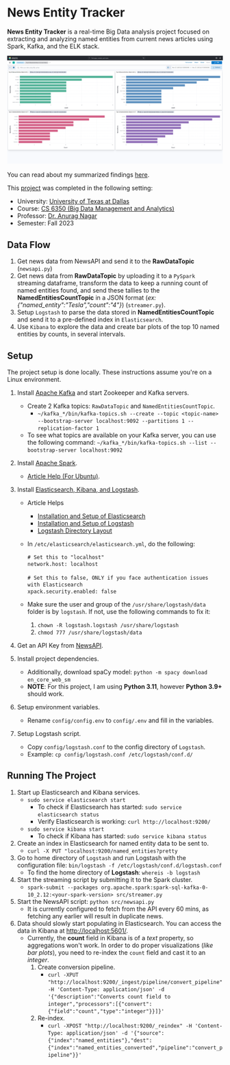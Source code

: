 # News Entity Tracker

**News Entity Tracker** is a real-time Big Data analysis project focused on extracting and analyzing named entities from current news articles using Spark, Kafka, and the ELK stack.

![Example Bar Plots in Kibana](/docs/example_plots.png)

You can read about my summarized findings [here](/docs/report.pdf).

This [project](/docs/instructions.pdf) was completed in the following setting:

-   University: [University of Texas at Dallas](https://www.utdallas.edu/)
-   Course: [CS 6350 (Big Data Management and Analytics)](https://catalog.utdallas.edu/2023/graduate/courses/cs6350)
-   Professor: [Dr. Anurag Nagar](https://scholar.google.com/citations?user=GNo6nEAAAAAJ&hl=en)
-   Semester: Fall 2023

## Data Flow

1. Get news data from NewsAPI and send it to the **RawDataTopic** (`newsapi.py`)
2. Get news data from **RawDataTopic** by uploading it to a `PySpark` streaming dataframe, transform the data to keep a running count of named entities found, and send these tallies to the **NamedEntitiesCountTopic** in a JSON format (_ex: {"named_entity":"Tesla","count":"4"}_) (`streamer.py`).
3. Setup `Logstash` to parse the data stored in **NamedEntitiesCountTopic** and send it to a pre-defined index in `Elasticsearch`.
4. Use `Kibana` to explore the data and create bar plots of the top 10 named entities by counts, in several intervals.

## Setup

The project setup is done locally. These instructions assume you're on a Linux environment.

1.  Install [Apache Kafka](https://kafka.apache.org/quickstart) and start Zookeeper and Kafka servers.

    -   Create 2 Kafka topics: `RawDataTopic` and `NamedEntitiesCountTopic`.
        -   `~/kafka_*/bin/kafka-topics.sh --create --topic <topic-name> --bootstrap-server localhost:9092 --partitions 1 --replication-factor 1`
    -   To see what topics are available on your Kafka server, you can use the following command: `~/kafka_*/bin/kafka-topics.sh --list --bootstrap-server localhost:9092`

1.  Install [Apache Spark](https://spark.apache.org/downloads.html).

    -   [Article Help (For Ubuntu)](https://www.virtono.com/community/tutorial-how-to/how-to-install-apache-spark-on-ubuntu-22-04-and-centos/).

1.  Install [Elasticsearch, Kibana, and Logstash](https://www.elastic.co/downloads/).

    -   Article Helps
        -   [Installation and Setup of Elasticsearch](https://www.cherryservers.com/blog/install-elasticsearch-ubuntu)
        -   [Installation and Setup of Logstash](https://devconnected.com/how-to-install-logstash-on-ubuntu-18-04-and-debian-9/#3_-_Install_Logstash_with_apt)
        -   [Logstash Directory Layout](https://www.elastic.co/guide/en/logstash/current/dir-layout.html)
    -   In `/etc/elasticsearch/elasticsearch.yml`, do the following:

        ```
        # Set this to "localhost"
        network.host: localhost

        # Set this to false, ONLY if you face authentication issues with Elasticsearch
        xpack.security.enabled: false
        ```

    -   Make sure the user and group of the `/usr/share/logstash/data` folder is by `logstash`. If not, use the following commands to fix it:
        1.  `chown -R logstash.logstash /usr/share/logstash`
        1.  `chmod 777 /usr/share/logstash/data`

1.  Get an API Key from [NewsAPI](https://newsapi.org/).
1.  Install project dependencies.

    -   Additionally, download spaCy model: `python -m spacy download en_core_web_sm`
    -   **NOTE**: For this project, I am using **Python 3.11**, however **Python 3.9+** should work.

1.  Setup environment variables.

    -   Rename `config/config.env` to `config/.env` and fill in the variables.

1.  Setup Logstash script.

    -   Copy `config/logstash.conf` to the config directory of `Logstash`.
    -   Example: `cp config/logstash.conf /etc/logstash/conf.d/`

## Running The Project

1. Start up Elasticsearch and Kibana services.
    - `sudo service elasticsearch start`
        - To check if Elasticsearch has started: `sudo service elasticsearch status`
        - Verify Elasticsearch is working: `curl http://localhost:9200/`
    - `sudo service kibana start`
        - To check if Kibana has started: `sudo service kibana status`
1. Create an index in Elasticsearch for named entity data to be sent to.
    - `curl -X PUT "localhost:9200/named_entities?pretty`
1. Go to home directory of `Logstash` and run Logstash with the configuration file: `bin/logstash -f /etc/logstash/conf.d/logstash.conf`
    - To find the home directory of **Logstash**: `whereis -b logstash`
1. Start the streaming script by submitting it to the Spark cluster.
    - `spark-submit --packages org.apache.spark:spark-sql-kafka-0-10_2.12:<your-spark-version> src/streamer.py`
1. Start the NewsAPI script: `python src/newsapi.py`
    - It is currently configured to fetch from the API every 60 mins, as fetching any earlier will result in duplicate news.
1. Data should slowly start populating in Elasticsearch. You can access the data in Kibana at [http://localhost:5601/](http://localhost:5601/).
    - Currently, the **count** field in Kibana is of a _text_ property, so aggregations won't work. In order to do proper visualizations (_like bar plots_), you need to re-index the `count` field and cast it to an _integer_.
        1. Create conversion pipeline.
            - `curl -XPUT "http://localhost:9200/_ingest/pipeline/convert_pipeline" -H 'Content-Type: application/json' -d '{"description":"Converts count field to integer","processors":[{"convert":{"field":"count","type":"integer"}}]}'`
        1. Re-index.
            - `curl -XPOST "http://localhost:9200/_reindex" -H 'Content-Type: application/json' -d '{"source":{"index":"named_entities"},"dest":{"index":"named_entities_converted","pipeline":"convert_pipeline"}}'`
